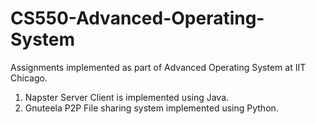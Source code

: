 # CS550-Advanced-Operating-System
Assignments implemented as part of Advanced Operating System  at IIT Chicago. 

1. Napster Server Client is implemented using Java. 
2. Gnuteela P2P File sharing system implemented using Python.
